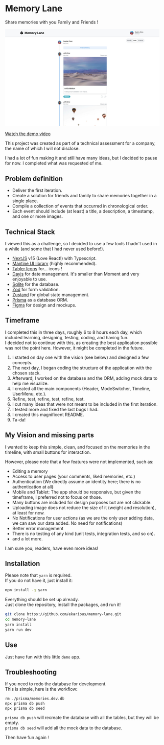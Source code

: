 # Memory Lane

Share memories with you Family and Friends !

![Preview](./memory-lane-preview.jpg)

[Watch the demo video](https://drive.proton.me/urls/48ARNWNK20#zKaGaOhyTNtB)

This project was created as part of a technical assessment for a company, the name of which I will not disclose.  

I had a lot of fun making it and still have many ideas, but I decided to pause for now. 
I completed what was requested of me.

## Problem definition

- Deliver the first iteration.
- Create a solution for friends and family to share memories together in a single place.
- Compile a collection of events that occurred in chronological order.
- Each event should include (at least) a title, a description, a timestamp, and one or more images.

## Technical Stack 

I viewed this as a challenge, so I decided to use a few tools I hadn't used in a while (and some that I had never used before!).

- [NextJS](https://nextjs.org) v15 (Love React!) with Typescript.
- [Mantine UI library](https://mantine.dev/) (highly recommended).
- [Tabler Icons](https://tabler.io/icons) for... icons !
- [Dayjs](https://day.js.org/) for date management. It's smaller than Moment and very enjoyable to use.
- [Sqlite](https://www.sqlite.org/index.html) for the database.
- [Zod](https://zod.dev/) for form validation.
- [Zustand](https://zustand.docs.pmnd.rs/) for global state management.
- [Prisma](https://www.prisma.io) as a database ORM.
- [Figma](https://www.figma.com/) for design and mockups.

## Timeframe

I completed this in three days, roughly 6 to 8 hours each day, which included learning, designing, testing, coding, and having fun.  
I decided not to continue with this, as creating the best application possible was not the point here. However, it might be completed in the future.

1. I started on day one with the vision (see below) and designed a few concepts.
2. The next day, I began coding the structure of the application with the chosen stack.
3. Afterward, I worked on the database and the ORM, adding mock data to help me visualize.
4. I created all the main components (Header, ModeSwitcher, Timeline, UserMenu, etc.).
5. Refine, test, refine, test, refine, test.
6. I cut many ideas that were not meant to be included in the first iteration.
7. I tested more and fixed the last bugs I had.
8. I created this magnificent README.
9. Ta-da!

## My Vision and missing parts

I wanted to keep this simple, clean, and focused on the memories in the timeline, with small buttons for interaction.

However, please note that a few features were not implemented, such as:
- Editing a memory
- Access to user pages (your comments, liked memories, etc.)
- Authentication (We directly assume an identity here; there is no authentication at all)
- Mobile and Tablet: The app should be responsive, but given the timeframe, I preferred not to focus on those.
- Many buttons are included for design purposes but are not clickable.
- Uploading image does not reduce the size of it (weight and resolution), at least for now.
- No Notifications for user actions (as we are the only user adding data, we can saw our data added. No need for notifications)
- Better error management
- There is no testing of any kind (unit tests, integration tests, and so on).
- and a lot more. 

I am sure you, readers, have even more ideas!

## Installation

Please note that `yarn` is required.  
If you do not have it, just install it:

```bash
npm install -g yarn
```

Everything should be set up already.  
Just clone the repository, install the packages, and run it!

```bash
git clone https://github.com/ekarious/memory-lane.git
cd memory-lane
yarn install
yarn run dev
```

## Use

Just have fun with this little `demo` app.

## Troubleshooting

If you need to redo the database for development.  
This is simple, here is the workflow:
```
rm ./prisma/memories.dev.db 
npx prisma db push
npx prisma db seed
```

`prisma db push` will recreate the database with all the tables, but they will be empty.  
`prisma db seed` will add all the mock data to the database.

Then have fun again !
